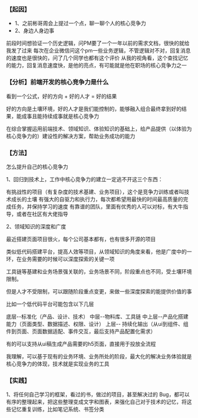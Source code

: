 <!--
 * @Date: 2021-11-23 11:51:47
 * @LastEditors: zhaoweixiang
 * @LastEditTime: 2021-11-29 11:58:19
 * @FilePath: /exercise/每周思考/2021-Q4/11-22～11-26.md
-->
### 【起因】

- 1、之前彬哥周会上提过一个点，聊一聊个人的核心竞争力
- 2、身边人身边事

前段时间想验证一个历史逻辑，问PM要了一个一年以前的需求文档，很快的就给我发了过来
每次在企业微信问这个pm一些业务逻辑，不管逻辑对不对，回复消息的速度也是很快的，问了几个同学也都有这个评价
从我的视角看，这个查找记忆的能力，回复消息速度快，是他的亮点，有可能就是他在职场的核心竞争力之一



### 【分析】前端开发的核心竞争力是什么

看到一个公式，好的方向 + 好的人才 = 好的结果

好的方向是土壤环境，好的人才是我们能控制的，能够融入组合最终拿到好的结果，能成事且能持续成事就是核心竞争力





在综合掌握运用前端技术、领域知识、体验知识的基础上，给产品提供（以体验为核心竞争力的）建设性的解决方案，帮助业务成功的能力



### 【方法】

怎么提升自己的核心竞争力



1、回归到技术上，工作中核心竞争力的建立一定逃不开这三个东西：

有挑战性的项目（有复杂度的技术基建、业务项目），这个是竞争力训练或者叫技术成长的土壤
有强大的自驱力和执行力，每次都希望用最快的时间最高质量的完成任务，并保持学习的速度
有靠谱的团队，里面有优秀的人可以对标，有大牛指导，或者在社区有大佬指导


2、领域知识的深度和广度

最近搭建页面项目很火，每个公司基本都有，也有很多开源的项目

类似低代码搭建平台，提高人效等项目，从领域知识的角度来看，他是广度中的一环，在业务需要的时候可以深度探索的关键一项


工具链等基建和业务场景强关联的，业务场景不同，阶段重点也不同，受土壤环境限制。

但是人才不受限制，可以跟随阶段重点变更，来做一些深度探索的能提供价值的事



比如一个低代码平台可能包含以下几层

底层--标准化（产品、设计、技术）
中层--物料库、工具链
中上层--产品化搭建能力（页面类型、数据描述、权限、设计）
上层-- 持续化输出（从ui到组件、组件到页面、页面数据适配、事件交互，最后支持产品配置化需求）


有的可以支持从ui稿生成产品需要的h5页面，直接用于投放全流程

我理解，可以基于现有的业务环境、业务所处的阶段，最大化的解决业务体验就是核心竞争力的体现，技术就是实现业务的工具


### 【实践】

1、将任何自己学习的框架，看过的书，做过的项目，甚至解决过的 Bug，都可以有序的整理起来，把这些整理变成文字和图表，来强化自己对于技术的记忆，将这些记忆重复训练，比如笔记系统、书签分类
